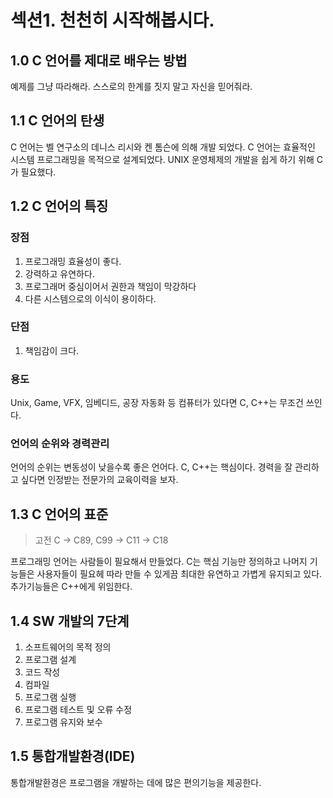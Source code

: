 # 섹션1. 천천히 시작해봅시다.
## 1.0 C 언어를 제대로 배우는 방법
예제를 그냥 따라해라.
스스로의 한계를 짓지 말고 자신을 믿어줘라.

## 1.1 C 언어의 탄생
C 언어는 벨 연구소의 데니스 리시와 켄 톰슨에 의해 개발 되었다. 
C 언어는 효율적인 시스템 프로그래밍을 목적으로 설계되었다. 
UNIX 운영체제의 개발을 쉽게 하기 위해 C가 필요했다.

## 1.2 C 언어의 특징
### 장점
1) 프로그래밍 효율성이 좋다.
2) 강력하고 유연하다.
3) 프로그래머 중심이어서 권한과 책임이 막강하다
4) 다른 시스템으로의 이식이 용이하다.
### 단점
1) 책임감이 크다.

### 용도
Unix, Game, VFX, 임베디드, 공장 자동화 등 컴퓨터가 있다면 C, C++는 무조건 쓰인다.

### 언어의 순위와 경력관리
언어의 순위는 변동성이 낮을수록 좋은 언어다. C, C++는 핵심이다. 경력을 잘 관리하고 싶다면 인정받는 전문가의 교육이력을 보자.

## 1.3 C 언어의 표준
> 고전 C -> C89, C99 -> C11 -> C18

프로그래밍 언어는 사람들이 필요해서 만들었다. 
C는 핵심 기능만 정의하고 나머지 기능들은 사용자들이 필요헤 따라 만들 수 있게끔 최대한 유연하고 가볍게 유지되고 있다. 추가기능들은 C++에게 위임한다.

## 1.4 SW 개발의 7단계

1) 소프트웨어의 목적 정의
2) 프로그램 설계
3) 코드 작성
4) 컴파일
5) 프로그램 실행
6) 프로그램 테스트 및 오류 수정
7) 프로그램 유지와 보수

## 1.5 통합개발환경(IDE)

통합개발환경은 프로그램을 개발하는 데에 많은 편의기능을 제공한다. 

